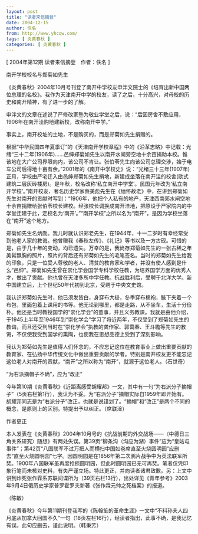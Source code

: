 ```yaml
---
layout: post
title: "读者来信摘登"
date: 2004-12-15
author: 佚名
from: http://www.yhcqw.com/
tags: [ 炎黄春秋 ]
categories: [ 炎黄春秋 ]
---
```



[ 2004年第12期 读者来信摘登　作者：佚名 ]

南开学校校名与郑菊如先生


《炎黄春秋》2004年10月号刊登了南开中学校友申泮文院士的《培育出新中国两位总理的名校》。我作为天津南开中学的校友，读了之后，十分高兴，对母校的历史和南开精神，有了进一步的了解。

申泮文的文章在述说了严修改家塾为敬业学堂之后，说：“后因房舍不敷应用，1906年在南开洼购地建新校，改称南开中学。”

事实上，南开校址的土地，不是购买的，而是郑菊如先生捐赠的。


根据“中华民国四年夏季订”的《天津南开学校章程》中的《沿革志略》中记载：光绪“三十二年(1906年)……邑绅郑菊如先生以南开水闸旁空地十余亩捐助本校。惟该地在大广公司界限向内，该公司不肯让。张伯苓先生向该公司总理交涉，始于电车公司后得地十亩有余。”2001年的《南开中学校史》说：“光绪三十三年(1907年)正月，学校由严宅迁入由邑绅郑菊如先生捐地，新建成坐落在南开洼的校舍(欧式建筑二层灰砖楼房)。是年秋，校名改称‘私立南开中学堂’。民国元年改为‘私立南开学校’。”南开校友、著名历史学家蔡美彪先生在《缅怀故老》中，在讲到郑菊如先生对南开的贡献时写到：“1906年，他把个人私有的地产，天津西南郊水闸空地十余亩捐赠给张伯苓校长建校。经张校长调换成南开洼地，把原设于严家院内的中学堂迁建于此，定校名为‘南开’。”“南开学校”之所以名为“南开”，是因为学校坐落在“南开”这个地方。


郑菊如先生名炳勋。我儿时就认识郑老先生，在1944年，十一二岁时有幸经常受到他老人家的教诲。他曾赠我《春秋左传》、《礼记》等书以及一方古砚。可惜的是，由于几十年的变动，均已遗失。万幸的是，我尚存郑菊如先生的一张古稀之年美髯飘胸的照片，照片的背后还有郑菊如先生的毛笔签名。当时的郑菊如先生给我的印象，只是一位受人尊敬的老人、清贫的教育家和学者，并没有使人感到是什么“邑绅”。郑菊如先生曾在崇化学会国学专科学校任教，为培养国学方面的优秀人才，做出了贡献。他也曾在天津多所中学任教。抗战胜利后，受聘于北洋大学。新中国建立后，上个世纪50年代初到北京，受聘于中央文史馆。


我认识郑菊如先生时，他已须发皆白，身穿布大褂，冬季穿布棉袍，腋下夹着一个布包，里面包着上课用的书等。他无论到哪里，都是走路，从不坐车，生活十分俭朴。他还是当时教授国学的“崇化学会”的董事，并且义务教课。我就是由他介绍，于1945上半年至1946年到“崇化学会”学习了将近两年，不仅受到了郑菊如先生的教诲，而且还受到当时在“崇化学会”执教的龚作家、郭霭春、王斗瞻等先生的教诲，不仅使我受到国学的熏陶，也使我在思想品德上受到了深刻影响。


我认为郑菊如先生是值得人们怀念的，不应忘记这位在教育事业上做出重要贡献的教育家、在弘扬中华传统文化中做出重要贡献的学者。特别是南开校友更不能忘记这位老人对南开的贡献，“南开”之所以称为“南开”，就源于这位老人。（石世奇）

“为右派摘帽子不确”，应为“改正”


今年第10期《炎黄春秋》《近距离感受胡耀邦》一文，其中有一句“为右派分子摘帽子”（5页右栏第1行），我认为不妥。为“右派分子”摘帽实际自1959年即开始有。胡耀邦同志是为“右派分子”改正，也就是说错划了。“摘帽”和“改正”是两个不同的概念，是原则上的区别。特提出予以纠正。（席联淦）

作者更正


本人发表在《炎黄春秋》2004年10月号的《抗战前期的外交战场——〈中德日三角关系研究〉随想》有两处失误。第39页“柳条沟（沟应为湖）事件”应为“皇姑屯事件”；第42页“八国联军不过万把人而横扫中国如卷席直至火烧圆明园”应删去“直至火烧圆明园”七字。因圆明园是在1856年第二次鸦片战争中为英法联军所焚。1900年八国联军虽再度抢掠圆明园，但此时圆明园已无可再焚。笔者仅凭印象行笔而未核对史料，有失严谨立场。特此更正，并向读者诸君致歉。另：上文中讲到炸死张作霖系苏联间谍所为（39页右栏13行），出处详见《青年参考》2003年9月4日俄历史学家普罗霍罗夫新著《张作霖元帅之死档案》的报道。

（陈敏）


《炎黄春秋》今年第11期刊登我写的《陈翰笙的革命生涯》一文中“不料孙夫人四月底从加拿大回国不久”一句（18页左栏16行），经读者指出，此事不确，是我记忆有误。此句应删去，谨此说明。（韩秉芳）


